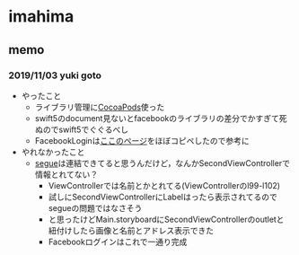 # imahima

## memo
### 2019/11/03 yuki goto
- やったこと
  - ライブラリ管理に[CocoaPods](https://qiita.com/satoken0417/items/479bcdf91cff2634ffb1)使った
  - swift5のdocument見ないとfacebookのライブラリの差分でかすぎて死ぬのでswift5でぐぐるべし
  - FacebookLoginは[ここのページ](https://qiita.com/haru15komekome/items/8f63a6273103489503a3)をほぼコピペしたので参考に
- やれなかったこと
  - [segue](https://qiita.com/misakiagata/items/b7f6c2f6c9f988ec38c7)は連結できてると思うんだけど，なんかSecondViewControllerで情報とれてない？
    - ViewControllerでは名前とかとれてる(ViewControllerのl99-l102)
    - 試しにSecondViewControllerにLabelはったら表示されてるのでsegueの問題ではなさそう
    - と思ったけどMain.storyboardにSecondViewControllerのoutletと紐付けしたら画像と名前とアドレス表示できた
    - Facebookログインはこれで一通り完成
  
